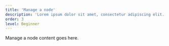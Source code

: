 ```yaml
---
title: 'Manage a node'
description: 'Lorem ipsum dolor sit amet, consectetur adipiscing elit. Cras pharetra, erat sed consectetur ultrices, metus diam mollis est, facilisis mollis magna risus eget velit.'
order: 3
level: Beginner
---
```

Manage a node content goes here.
